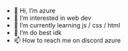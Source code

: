 - 👋 Hi, I’m azure
- 👀 I’m interested in web dev
- 🌱 I’m currently learning js / css / html
- 💞️ I’m do best idk
- 📫 How to reach me on discord azure

<!---
kor3i/kor3i is a ✨ special ✨ repository because its `README.md` (this file) appears on your GitHub profile.
You can click the Preview link to take a look at your changes.
--->
